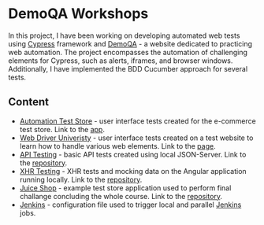 # DemoQA Workshops

In this project, I have been working on developing automated web tests using [Cypress](https://www.cypress.io/) framework and [DemoQA](https://demoqa.com/) - a website dedicated to practicing web automation. The project encompasses the automation of challenging elements for Cypress, such as alerts, iframes, and browser windows. Additionally, I have implemented the BDD Cucumber approach for several tests.

## Content
* [Automation Test Store](https://github.com/jakubrylko/cypress-automation-framework/tree/main/cypress/e2e/automation-test-store) - user interface tests created for the e-commerce test store. Link to the [app](https://www.automationteststore.com/).
* [Web Driver Univeristy](https://github.com/jakubrylko/cypress-automation-framework/tree/main/cypress/e2e/webdriver-uni) - user interface tests created on a test website to learn how to handle various web elements. Link to the [page](http://www.webdriveruniversity.com/).
* [API Testing](https://github.com/jakubrylko/cypress-automation-framework/tree/main/cypress/e2e/json-server) - basic API tests created using local JSON-Server. Link to the [repository](https://github.com/qauni/json-server).
* [XHR Testing](https://github.com/jakubrylko/cypress-automation-framework/tree/main/cypress/e2e/xhr-testing) - XHR tests and mocking data on the Angular application running locally. Link to the [repository](https://github.com/qauni/angular-realworld-example-app).
* [Juice Shop](https://github.com/jakubrylko/cypress-automation-framework/tree/main/cypress/e2e/juice-shop) - example test store application used to perform final challange concluding the whole course. Link to the [repository](https://github.com/qauni/juice-shop).
* [Jenkins](https://github.com/jakubrylko/cypress-automation-framework/blob/main/Jenkinsfile) - configuration file used to trigger local and parallel [Jenkins](https://www.jenkins.io/) jobs.
